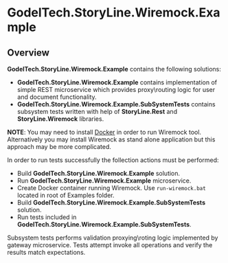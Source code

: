 # GodelTech.StoryLine.Wiremock.Example

## Overview

**GodelTech.StoryLine.Wiremock.Example** contains the following solutions:
* **GodelTech.StoryLine.Wiremock.Example** contains implementation of simple REST microservice which provides proxy\routing logic for user and document functionality. 
* **GodelTech.StoryLine.Wiremock.Example.SubSystemTests** contains subsystem tests written with help of **StoryLine.Rest** and **StoryLine.Wiremock** libraries. 

**NOTE**: You may need to install [Docker](https://www.docker.com/) in order to run Wiremock tool. Alternatively you may install Wiremock as stand alone application but this approach may be more complicated.

In order to run tests successfully the follection actions must be performed:
* Build **GodelTech.StoryLine.Wiremock.Example** solution.
* Run **GodelTech.StoryLine.Wiremock.Example** microservice.
* Create Docker container running Wiremock. Use `run-wiremock.bat` located in root of Examples folder.
* Build **GodelTech.StoryLine.Wiremock.Example.SubSystemTests** solution.
* Run tests included in **GodelTech.StoryLine.Wiremock.Example.SubSystemTests**.

Subsystem tests performs validation proxying\roting logic implemented by gateway microservice. Tests attempt invoke all operations and verify the results match expectations.